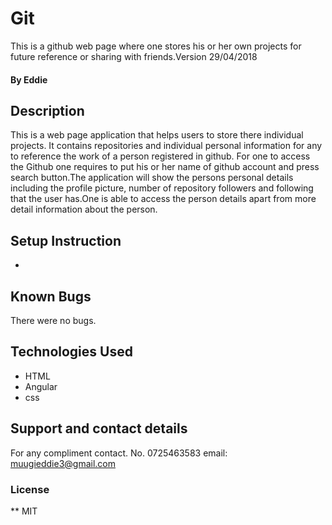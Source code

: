 # Git
This is a github web page where one stores his or her own projects for future reference or sharing with friends.Version 29/04/2018
#### By Eddie

## Description
This is a web page application that helps users to store there individual projects. It contains repositories and individual personal information for any to reference the work of a person registered in github.
For one to access the Github one requires to put his or her name of github account and press search button.The application will show the persons personal details including the profile picture, number of repository followers and following that the user has.One is able to access the person details apart from more detail information about the person.
## Setup Instruction
*
## Known Bugs
There were no bugs.
## Technologies Used
 * HTML
 * Angular
 * css
## Support and contact details
For any compliment contact.
No. 0725463583
email: muugieddie3@gmail.com
### License
**
MIT
  

